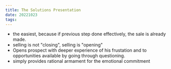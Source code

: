 ```yaml
---
title: The Solutions Presentation
date: 20221023
tags:
---
```


- the easiest, because if previous step done effectively, the sale is already made.
- selling is not "closing", selling is "opening"
- Opens prospect with deeper experience of his frustation and to opportunities available by going through questioning.
- simply provides rational armament for the emotional commitment